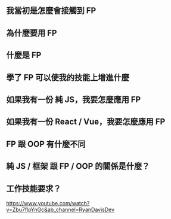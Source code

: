 ## 我當初是怎麼會接觸到 FP

## 為什麼要用 FP

## 什麼是 FP

## 學了 FP 可以使我的技能上增進什麼

## 如果我有一份 純 JS，我要怎麼應用 FP

## 如果我有一份 React / Vue，我要怎麼應用 FP

## FP 跟 OOP 有什麼不同

## 純 JS / 框架 跟 FP / OOP 的關係是什麼？

## 工作技能要求？

https://www.youtube.com/watch?v=Zbu7flpYnGc&ab_channel=RyanDavisDev
